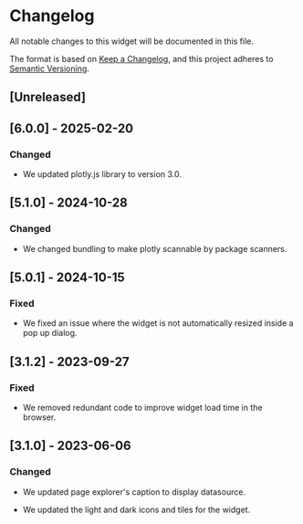 # Changelog

All notable changes to this widget will be documented in this file.

The format is based on [Keep a Changelog](https://keepachangelog.com/en/1.0.0/), and this project adheres to [Semantic Versioning](https://semver.org/spec/v2.0.0.html).

## [Unreleased]

## [6.0.0] - 2025-02-20

### Changed

-   We updated plotly.js library to version 3.0.

## [5.1.0] - 2024-10-28

### Changed

-   We changed bundling to make plotly scannable by package scanners.

## [5.0.1] - 2024-10-15

### Fixed

-   We fixed an issue where the widget is not automatically resized inside a pop up dialog.

## [3.1.2] - 2023-09-27

### Fixed

-   We removed redundant code to improve widget load time in the browser.

## [3.1.0] - 2023-06-06

### Changed

-   We updated page explorer's caption to display datasource.

-   We updated the light and dark icons and tiles for the widget.
